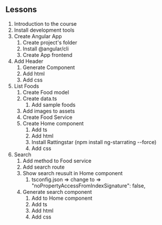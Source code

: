 ## Lessons
1. Introduction to the course
2. Install development tools
3. Create Angular App
    1. Create project's folder
    2. Install @angular/cli
    3. Create App frontend
4. Add Header
    1. Generate Component
    2. Add html
    3. Add css
5. List Foods
    1. Create Food model
    2. Create data.ts
        1. Add sample foods
    3. Add images to assets
    4. Create Food Service
    5. Create Home component
        1. Add ts
        2. Add html
         1. Install Rattingstar (npm install ng-starrating --force)
        3. Add css
6. Search
    1. Add method to Food service
    2. Add search route
    3. Show search reusult in Home component
        1. tsconfig.json => change to => "noPropertyAccessFromIndexSignature": false,
    4. Generate search component
        1. Add to Home component
        2. Add ts
        3. Add html
        4. Add css